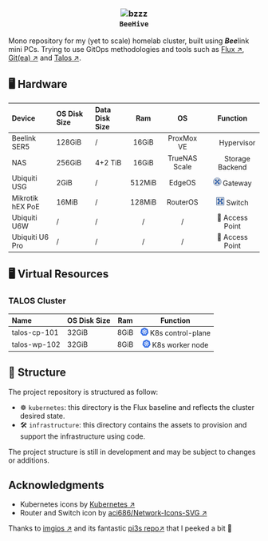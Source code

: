 <h3 align="center">
    <img src="https://i.ibb.co/ZpFPVcK7/honeybee.png" alt="bzzz" border="0"><br/>
    <code>BeeHive</code>
</h3>

Mono repository for my (yet to scale) homelab cluster, built using <i><b>Bee</b></i>link mini PCs. Trying to use GitOps methodologies and tools such as [Flux ↗](https://fluxcd.io/), [Git(ea) ↗](https://about.gitea.com/) and [Talos ↗](https://www.talos.dev/).

## 🖥️ Hardware

| Device | OS Disk Size | Data Disk Size | Ram | OS | Function |
|:-------|:-------------|:---------------|:---:|:--:|:--------:|
| Beelink SER5 | 128GiB | / | 16GiB | ProxMox VE | <img src="https://cdn.jsdelivr.net/gh/homarr-labs/dashboard-icons/png/proxmox-light.png" width="16" height="16"> Hypervisor |
| NAS | 256GiB | 4+2 TiB | 16GiB | TrueNAS Scale | <img src="https://cdn.jsdelivr.net/gh/homarr-labs/dashboard-icons/png/truenas.png" width="16" height="16"> Storage Backend |
| Ubiquiti USG | 2GiB | / | 512MiB | EdgeOS | <img src="https://raw.githubusercontent.com/aci686/Network-Icons-SVG/refs/heads/master/generic-router-colour.svg" width="16" height="16"> Gateway |
| Mikrotik hEX PoE | 16MiB | / | 128MiB | RouterOS | <img src="https://raw.githubusercontent.com/aci686/Network-Icons-SVG/refs/heads/master/generic-switch-l3-colour.svg" width="16" height="16"> Switch |
| Ubiquiti U6W | / | / | / | / | 🛜 Access Point |
| Ubiquiti U6 Pro | / | / | / | / | 🛜 Access Point |

## 🖥️ Virtual Resources

### TALOS Cluster

|  Name  | OS Disk Size | Ram | Function |
|:-------|:-------------|:---:|:--------:|
|talos-cp-101|32GiB|8GiB|<img src="https://raw.githubusercontent.com/kubernetes/kubernetes/refs/heads/master/logo/logo.png" width="16" height="16"> K8s control-plane|
|talos-wp-102|32GiB|8GiB|<img src="https://raw.githubusercontent.com/kubernetes/kubernetes/refs/heads/master/logo/logo.png" width="16" height="16"> K8s worker node|

## 📁 Structure

The project repository is structured as follow:

- ☸️ `kubernetes`: this directory is the Flux baseline and reflects the cluster desired state.
- 🛠️ `infrastructure`: this directory contains the assets to provision and support the infrastructure using code.

The project structure is still in development and may be subject to changes or additions.

## Acknowledgments

- Kubernetes icons by [Kubernetes ↗](https://github.com/kubernetes)
- Router and Switch icon by [aci686/Network-Icons-SVG ↗](https://github.com/aci686/Network-Icons-SVG)

Thanks to [imgios ↗](https://github.com/imgios) and its fantastic [pi3s repo↗](https://github.com/imgios/pi3s) that I peeked a bit 👀